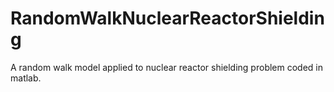# RandomWalkNuclearReactorShielding
A random walk model applied to nuclear reactor shielding problem coded in matlab.
